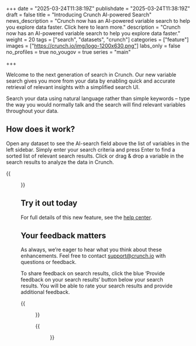 +++
date = "2025-03-24T11:38:19Z"
publishdate = "2025-03-24T11:38:19Z"
draft = false
title = "Introducing Crunch AI-powered Search"
news_description = "Crunch now has an AI-powered variable search to help you explore data faster. Click here to learn more."
description = "Crunch now has an AI-powered variable search to help you explore data faster."
weight = 20
tags = ["search", "datasets", "crunch"]
categories = ["feature"]
images = ["https://crunch.io/img/logo-1200x630.png"]
labs_only = false
no_profiles = true
no_yougov = true
series = "main"

+++

Welcome to the next generation of search in Crunch. Our new variable search gives you more from your data by enabling quick and accurate retrieval of relevant insights with a simplified search UI.

Search your data using natural language rather than simple keywords – type the way you would normally talk and the search will find relevant variables throughout your data.

## How does it work?

Open any dataset to see the AI-search field above the list of variables in the left sidebar. Simply enter your search criteria and press Enter to find a sorted list of relevant search results. Click or drag & drop a variable in the search results to analyze the data in Crunch.

{{<figure src="https://player-crunch-io.s3.us-east-1.amazonaws.com/help-crunch-io/screenshots/ai-search-product-fa-1.png" class="img-fluid">}}

## Try it out today

For full details of this new feature, see the [help center](https://help.crunch.io/hc/en-us/articles/33552869343117-AI-Powered-Variable-Search).

## Your feedback matters

As always, we’re eager to hear what you think about these enhancements. Feel free to contact [support@crunch.io](mailto:support@crunch.io) with questions or feedback.

To share feedback on search results, click the blue ‘Provide feedback on your search results’ button below your search results. You will be able to rate your search results and provide additional feedback.

{{<figure src="https://player-crunch-io.s3.amazonaws.com/help-crunch-io/screenshots/ai-vector-search-02.png" class="float-left mr-5 img-fluid">}}

{{<figure src="https://player-crunch-io.s3.amazonaws.com/help-crunch-io/screenshots/ai-vector-search-03.png" class="img-fluid">}}
